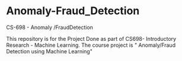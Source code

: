 # Anomaly-Fraud_Detection
CS-698 - Anomaly /FraudDetection

This repository is for the Project Done as part of CS698- Introductory Research - Machine Learning.
The course project is " Anomaly/Fraud Detection using Machine Learning"
